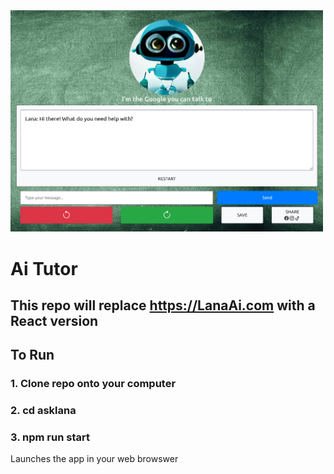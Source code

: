 <img src="https://github.com/Clark-Whitehead/asklana/blob/main/github.png?raw=true" width="500" alt="sample_output">

# Ai Tutor

## This repo will replace https://LanaAi.com with a React version

## To Run

### 1. Clone repo onto your computer

### 2. cd asklana

### 3. npm run start

Launches the app in your web browswer
